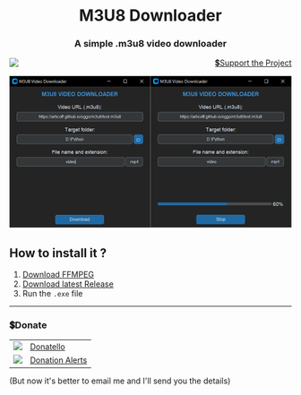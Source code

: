 <h1 align="center">M3U8 Downloader</h1>
<h3 align="center">A simple .m3u8 video downloader</h3>
<p align="right">
    <img align="left" src="https://shields.io/badge/version-v1.0.0-blue">
    <a href="#donate">💲Support the Project</a>
</p>

![image](/.github/images/gui.png)

## How to install it ?

1. [Download FFMPEG](https://ffmpeg.org/download.html)
2. [Download latest Release](https://github.com/SuperZombi/m3u8/releases)
3. Run the `.exe` file


<hr>

### 💲Donate

<table>
  <tr>
    <td>
       <img width="18px" src="https://www.google.com/s2/favicons?domain=https://donatello.to&sz=256">
    </td>
    <td>
      <a href="https://donatello.to/super_zombi">Donatello</a>
    </td>
  </tr>
  <tr>
    <td>
       <img width="18px" src="https://www.google.com/s2/favicons?domain=https://www.donationalerts.com&sz=256">
    </td>
    <td>
      <a href="https://www.donationalerts.com/r/super_zombi">Donation Alerts</a>
    </td>
  </tr>
</table>
    
(But now it's better to email me and I'll send you the details)
